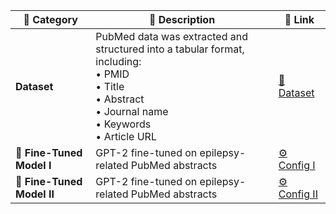 | 📁 **Category** | 📝 **Description** | 🔗 **Link** |
|-------------|----------------|----------|
| **Dataset** | PubMed data was extracted and structured into a tabular format, including:<br>• PMID<br>• Title<br>• Abstract<br>• Journal name<br>• Keywords<br>• Article URL | [📂 Dataset](https://huggingface.co/datasets/nubahador/Retrieved_Data_from_PubMed/tree/main) |
| 🧠 **Fine-Tuned Model I** | GPT-2 fine-tuned on epilepsy-related PubMed abstracts | [⚙️ Config I](https://huggingface.co/nubahador/Fine_Tuned_GPT2_Model_on_Epilepsy_Related_PubMed_Abstracts/tree/main/Fine_Tuned_GPT2_Model_on_Epilepsy_Related_PubMed_Abstracts/Configuration%20I) |
| 🧠 **Fine-Tuned Model II** | GPT-2 fine-tuned on epilepsy-related PubMed abstracts | [⚙️ Config II](https://huggingface.co/nubahador/Fine_Tuned_GPT2_Model_on_Epilepsy_Related_PubMed_Abstracts/tree/main/Fine_Tuned_GPT2_Model_on_Epilepsy_Related_PubMed_Abstracts/Configuration%20II) |
